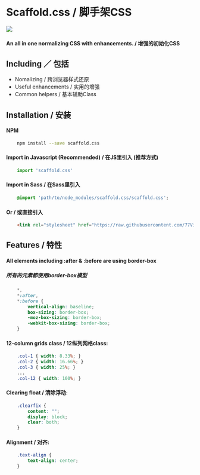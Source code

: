 # Scaffold.css / 脚手架CSS

<a href="https://travis-ci.org/77Vincent/scaffold.css"><img src="https://travis-ci.org/77Vincent/scaffold.css.svg?branch=master"></a>

#### An all in one normalizing CSS with enhancements. / 增强的初始化CSS

## Including ／ 包括

* Nomalizing / 跨浏览器样式还原
* Useful enhancements / 实用的增强
* Common helpers / 基本辅助Class

## Installation / 安装
#### NPM

```sh
    npm install --save scaffold.css
```

#### Import in Javascript (Recommended) / 在JS里引入 (推荐方式)

```js
    import 'scaffold.css'
```

#### Import in Sass / 在Sass里引入

```scss
    @import 'path/to/node_modules/scaffold.css/scaffold.css';
```

#### Or / 或直接引入

```html
    <link rel="stylesheet" href="https://raw.githubusercontent.com/77Vincent/scaffold.css/master/scaffold.css">
```

## Features / 特性

#### All elements including :after & :before are using border-box
##### 所有的元素都使用border-box模型

```css
    *, 
    *:after,
    *:before {
        vertical-align: baseline;
        box-sizing: border-box;
        -moz-box-sizing: border-box;
        -webkit-box-sizing: border-box;
    }
```

#### 12-column grids class / 12纵列网格class:

```css
    .col-1 { width: 8.33%; }
    .col-2 { width: 16.66%; }
    .col-3 { width: 25%; }
    ...
    .col-12 { width: 100%; }
```

#### Clearing float / 清除浮动:


```css
    .clearfix {
        content: "";
        display: block;
        clear: both;
    }
```

#### Alignment / 对齐:

```css
    .text-align {
        text-align: center;
    }
```


